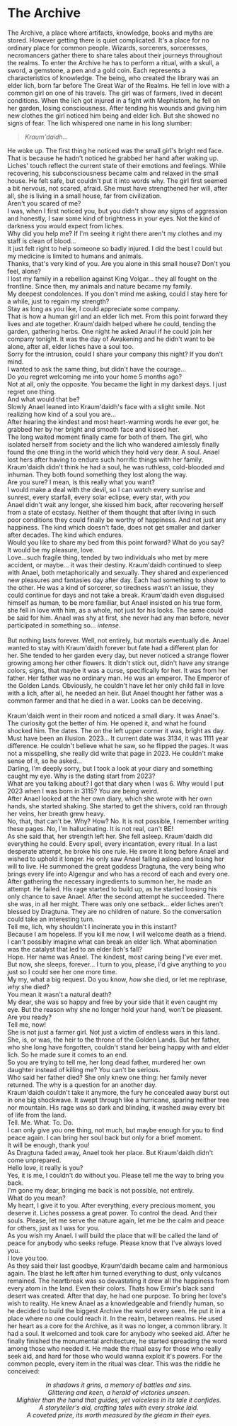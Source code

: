 # The Archive
The Archive, a place where artifacts, knowledge, books and myths are stored. However getting there is quiet complicated. It's a place for no ordinary place for common people. Wizards, sorcerers, sorceresses, necromancers gather there to share tales about their journeys throughout the realms. To enter the Archive he has to perform a ritual, with a skull, a sword, a gemstone, a pen and a gold coin. Each represents a characteristics of knowledge. The being, who created the library was an elder lich, born far before The Great War of the Realms. He fell in love with a common girl on one of his travels. The girl was of farmers, lived in decent conditions. When the lich got injured in a fight with Mephistom, he fell on her garden, losing consciousness. After tending his wounds and giving him new clothes the girl noticed him being and elder lich. But she showed no signs of fear. The lich whispered one name in his long slumber:
>*Kraum'daidh...*

He woke up. The first thing he noticed was the small girl's bright red face. That is because he hadn't noticed he grabbed her hand after waking up. Liches' touch reflect the current state of their emotions and feelings. While recovering, his subconsciousness became calm and relaxed in the small house. He felt safe, but couldn't put it into words why. The girl first seemed a bit nervous, not scared, afraid. She must have strengthened her will, after all, she is living in a small house, far from civilization.<br>
Aren't you scared of me?<br>
I was, when I first noticed you, but you didn't show any signs of aggression and honestly, I saw some kind of brightness in your eyes. Not the kind of darkness you would expect from liches.<br>
Why did you help me? If I'm seeing it right there aren't my clothes and my staff is clean of blood...<br>
It just felt right to help someone so badly injured. I did the best I could but my medicine is limited to humans and animals.<br>
Thanks, that's very kind of you. Are you alone in this small house? Don't you feel, alone?<br>
I lost my family in a rebellion against King Volgar... they all fought on the frontline. Since then, my animals and nature became my family.<br>
My deepest condolences. If you don't mind me asking, could I stay here for a while, just to regain my strength?<br>
Stay as long as you like, I could appreciate some company.<br>
That is how a human girl and an elder lich met. From this point forward they lives and ate together. Kraum'daidh helped where he could, tending the garden, gathering herbs. One night he asked Anaul if he could join her company tonight. It was the day of Awakening and he didn't want to be alone, after all, elder liches have a soul too.<br>
Sorry for the intrusion, could I share your company this night? If you don't mind.<br>
I wanted to ask the same thing, but didn't have the courage...<br>
Do you regret welcoming me into your home 5 months ago?<br>
Not at all, only the opposite. You became the light in my darkest days. I just regret one thing.<br>
And what would that be?<br>
Slowly Anael leaned into Kraum'daidh's face with a slight smile.
Not realizing how kind of a soul you are...<br>
After hearing the kindest and most heart-warming words he ever got, he grabbed her by her bright and smooth face and kissed her.<br>
The long waited moment finally came for both of them. The girl, who isolated herself from society and the lich who wandered aimlessly finally found the one thing in the world which they hold very dear. A soul. Anael lost hers after having to endure such horrific things with her family. Kraum'daidh didn't think he had a soul, he was ruthless, cold-blooded and inhuman. They both found something they lost along the way.<br>
Are you sure? I mean, is this really what you want?<br>
I would make a deal with the devil, so I can watch every sunrise and sunrest, every starfall, every solar eclipse, every star, with *you*<br>
Anael didn't wait any longer, she kissed him back, after recovering herself from a state of ecstasy. Neither of them thought that after living in such poor conditions they could finally be worthy of happiness. And not just any happiness. The kind which doesn't fade, does not get smaller and darker after decades. The kind which endures.<br>
Would you like to share my bed from this point forward? What do you say?<br>
It would be my pleasure, love.<br>
Love...such fragile thing, tended by two individuals who met by mere accident, or maybe... it was their destiny. Kraum'daidh continued to sleep with Anael, both metaphorically and sexually. They shared and experienced new pleasures and fantasies day after day. Each had something to show to the other. He was a kind of sorcerer, so tiredness wasn't an issue, they could continue for days and not take a break. Kraum'daidh even disguised himself as human, to be more familiar, but Anael insisted on his true form, she fell in love with him, as a whole, not just for his looks. The same could be said for him. Anael was shy at first, she never had any man before, never participated in something so... *intense*.<br><br>
But nothing lasts forever. Well, not entirely, but mortals eventually die. Anael wanted to stay with Kraum'daidh forever but fate had a different plan for her. She tended to her garden every day, but never noticed a strange flower growing among her other flowers. It didn't stick out, didn't have any strange colors, signs, that maybe it was a curse, specifically for her. It was from her father. Her father was no ordinary man. He was an emperor. The Emperor of the Golden Lands. Obviously, he couldn't have let her only child fall in love with a lich, after all, he needed an heir. But Anael thought her father was a common farmer and that he died in a war. Looks can be deceiving.<br><br>
Kraum'daidh went in their room and noticed a small diary. It was Anael's. The curiosity got the better of him. He opened it, and what he found shocked him. The dates. The on the left upper corner it was, bright as day. Must have been an illusion. 2023... It current date was 3134, it was 1111 year difference. He couldn't believe what he saw, so he flipped the pages. It was not a misspelling, she really did write that page in 2023. He couldn't make sense of it, so he asked...<br> 
Darling, I'm deeply sorry, but I took a look at your diary and something caught my eye. Why is the dating start from 2023?<br>
What are you talking about? I got that diary when I was 6. Why would I put 2023 when I was born in 3115? You are being weird.<br>
After Anael looked at the her own diary, which she wrote with her own hands, she started shaking. She started to get the shivers, cold ran through her veins, her breath grew heavy.<br>
No, that, that can't be. Why? How? No. It is not possible, I remember writing these pages. No, I'm hallucinating. It is not real, can't BE!<br>
As she said that, her strength left her. She fell asleep. Kraum'daidh did everything he could. Every spell, every incantation, every ritual. In a last desperate attempt, he broke his one rule. He swore it long before Anael and wished to uphold it longer. He only saw Anael falling asleep and losing her will to live. He summoned the great goddess Dragtuna, the very being who brings every life into Algengur and who has a record of each and every one. After gathering the necessary ingredients to summon her, he made an attempt. He failed. His rage started to build up, as he started loosing his only chance to save Anael. After the second attempt he succeeded. There she was, in all her might. There was only one setback... elder liches aren't blessed by Dragtuna. They are no children of nature. So the conversation could take an interesting turn.<br>
Tell me, lich, why shouldn't I incinerate you in this instant?<br>
Because I am hopeless. If you kill me now, I will welcome death as a friend.<br>
I can't possibly imagine what can break an elder lich. What abomination was the catalyst that led to an elder lich's fall?<br>
Hope. Her name was Anael. The kindest, most caring being I've ever met. But now, she sleeps, forever... I turn to you, please, I'd give anything to you just so I could see her one more time.<br>
My my, what a big request. Do you know, *how* she died, or let me rephrase, *why* she died?<br>
You mean it wasn't a natural death?<br>
My dear, she was so happy and free by your side that it even caught my eye. But the reason why she no longer hold your hand, won't be pleasent. Are you ready?<br>
Tell me, now!<br>
She is not just a farmer girl. Not just a victim of endless wars in this land. She, is, or was, the heir to the throne of the Golden Lands. But her father, who she long have forgotten, couldn't stand her being happy with and elder lich. So he made sure it comes to an end.<br>
So you are trying to tell me, her long dead father, murdered her own daughter instead of killing me? You can't be serious.<br>
Who said her father died? She only knew one thing: her family never returned. The why is a question for an another day.<br>
Kraum'daidh couldn't take it anymore, the fury he concealed away burst out in one big shockwave. It swept through like a hurricane, sparing neither tree nor mountain. His rage was so dark and blinding, it washed away every bit of life from the land.<br>
Tell. Me. What. To. Do.<br>
I can only give you one thing, not much, but maybe enough for you to find peace again. I can bring her soul back but only for a brief moment.<br>
It will be enough, thank you!<br>
As Dragtuna faded away, Anael took her place. But Kraum'daidh didn't come unprepared.<br>
Hello love, it really is you?<br>
Yes, it is me, I couldn't do without you. Please tell me the way to bring you back.<br>
I'm gone my dear, bringing me back is not possible, not entirely.<br>
What do you mean?<br>
My heart, I give it to you. After everything, every precious moment, you deserve it. Liches possess a great power. To control the dead. And their souls. Please, let me serve the nature again, let me be the calm and peace for others, just as I was for you.<br>
As you wish my Anael. I will build the place that will be called the land of peace for anybody who seeks refuge. Please know that I've always loved you.<br>
I love you too.<br>
As they said their last goodbye, Kraum'daidh became calm and harmonious again. The blast he left after him turned everything to dust, only vulcanos remained. The heartbreak was so devastating it drew all the happiness from every atom in the land. Even their colors. Thats how Ermir's black sand desert was created. After that day, he had one purpose. To bring her love's wish to reality. He knew Anael as a knowledgeable and friendly human, so he decided to build the biggest Archive the world every seen. He put it in a place where no one could reach it. In the realm, between realms. He used her heart as a core for the Archive, as it was no longer, a common library. It had a soul. It welcomed and took care for anybody who seeked aid. After he finally finished the monumental architecture, he started spreading the word among those who needed it. He made the ritual easy for those who really seek aid, and hard for those who would wanna exploit it's powers. For the common people, every item in the ritual was clear. This was the riddle he conceived:<br>
<p style="text-align: center; font-style: italic;">
In shadows it grins, a memory of battles and sins.<br>
Glittering and keen, a herald of victories unseen.<br>
Mightier than the hand that guides, yet voiceless in its tale it confides.<br>
A storyteller's aid, crafting tales with every stroke laid.<br>
A coveted prize, its worth measured by the gleam in their eyes.<br>
</p>